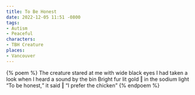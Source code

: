 ```yaml
---
title: To Be Honest
date: 2022-12-05 11:51 -0800
tags:
- Autism
- Peaceful
characters:
- TBH Creature
places:
- Vancouver
---
```

{% poem %}
The creature stared at me with wide black eyes
I had taken a look when I heard a sound by the bin
Bright fur lit gold ‖ in the sodium light
<q>To be honest,</q> it said ‖ <q>I prefer the chicken</q>
{% endpoem %}
